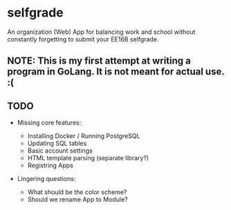 # selfgrade
An organization (Web) App for balancing work and school without constantly forgetting to submit your EE16B selfgrade.

## NOTE: This is my first attempt at writing a program in GoLang. It is not meant for actual use. :( 

## TODO
- Missing core features:
  - Installing Docker / Running PostgreSQL
  - Updating SQL tables
  - Basic account settings
  - HTML template parsing (separate library?)
  - Registring Apps

- Lingering questions:
  - What should be the color scheme?
  - Should we rename App to Module?
